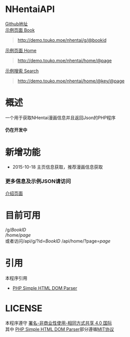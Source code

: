 # NHentaiAPI  
[Github地址](https://github.com/HoshinoTouko/NHentaiAPI)  
[示例页面 Book](http://demo.touko.moe/nhentai/g/145650)  
>http://demo.touko.moe/nhentai/g/@bookid  

[示例页面 Home](http://demo.touko.moe/nhentai/home)  
>http://demo.touko.moe/nhentai/home/@page  

[示例搜索 Search](http://demo.touko.moe/nhentai/search/miku/2)  
>http://demo.touko.moe/nhentai/home/@key/@page    
# 概述
一个用于获取NHentai漫画信息并且返回Json的PHP程序  
#### 仍在开发中  
# 新增功能  
* 2015-10-18 主页信息获取，推荐漫画信息获取   

### 更多信息及示例JSON请访问  
[介绍页面](https://touko.moe/nhentai-api)  
# 目前可用
/g/*BookID*  
/home/*page*  
或者访问/api/g/?id=*BookID* /api/home/?page=*page*  
# 引用
本程序引用  
* [PHP Simple HTML DOM Parser](http://simplehtmldom.sourceforge.net/)  

# LICENSE
本程序遵守 [署名-非商业性使用-相同方式共享 4.0 国际](http://creativecommons.org/licenses/by-nc-sa/4.0/)  
其中 [PHP Simple HTML DOM Parser](http://simplehtmldom.sourceforge.net/)部分遵循[MIT协议](http://opensource.org/licenses/mit-license.php)
